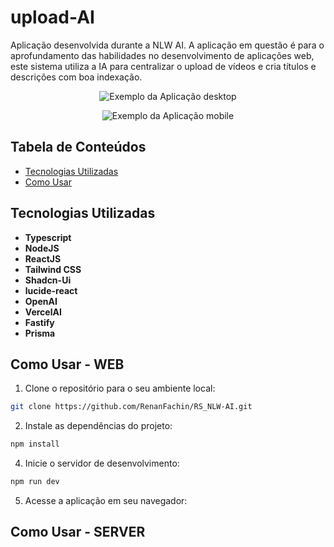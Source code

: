 # upload-AI

Aplicação desenvolvida durante a NLW AI. A aplicação em questão é para o aprofundamento das habilidades no desenvolvimento de aplicações web, este sistema utiliza a IA para centralizar o upload de vídeos e cria títulos e descrições com boa indexação.

<p align="center">
  <img src="https://i.imgur.com/v81Aqxz.png" alt="Exemplo da Aplicação desktop">
</p>

<p align="center">
  <img src="https://i.imgur.com/g23GaNm.png" alt="Exemplo da Aplicação mobile">
</p>



## Tabela de Conteúdos
- [Tecnologias Utilizadas](#tecnologias-utilizadas)
- [Como Usar](#como-usar)


## Tecnologias Utilizadas

- **Typescript**
- **NodeJS**
- **ReactJS**
- **Tailwind CSS**
- **Shadcn-Ui**
- **lucide-react**
- **OpenAI**
- **VercelAI**
- **Fastify**
- **Prisma**


## Como Usar - WEB

1. Clone o repositório para o seu ambiente local:

```bash
git clone https://github.com/RenanFachin/RS_NLW-AI.git
```

2. Instale as dependências do projeto:

```bash
npm install
```

4. Inicie o servidor de desenvolvimento:

```bash
npm run dev
```

5. Acesse a aplicação em seu navegador:


## Como Usar - SERVER